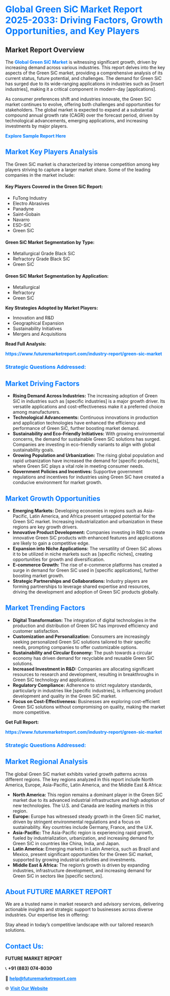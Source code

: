 <h1 style="color: #007BFF;">Global Green SiC Market Report 2025-2033: Driving Factors, Growth Opportunities, and Key Players</h1>

<section id="overview">
<h2>Market Report Overview</h2>
<p>The <a href="https://www.futuremarketreport.com/industry-report/green-sic-market" style="color: #007BFF; text-decoration: none;"><strong>Global Green SiC Market</strong></a> is witnessing significant growth, driven by increasing demand across various industries. This report delves into the key aspects of the Green SiC market, providing a comprehensive analysis of its current status, future potential, and challenges. The demand for Green SiC has surged due to its wide-ranging applications in industries such as [insert industries], making it a critical component in modern-day [applications].</p>
<p>As consumer preferences shift and industries innovate, the Green SiC market continues to evolve, offering both challenges and opportunities for stakeholders. The global market is expected to expand at a substantial compound annual growth rate (CAGR) over the forecast period, driven by technological advancements, emerging applications, and increasing investments by major players.</p>
</section>

<section id="overview">
<p><a href="https://www.futuremarketreport.com/request-sample/reportId=107877" style="color: #007BFF; text-decoration: none;"><strong>Explore Sample Report Here</strong></a></p>
</section>

<section id="key-players">
<h2 style="color: #007BFF;">Market Key Players Analysis</h2>
<p>The Green SiC market is characterized by intense competition among key players striving to capture a larger market share. Some of the leading companies in the market include:</p>
<h4>Key Players Covered in the Green SiC Report:</h4>
<ul><li>FuTong Industry</li><li>Electro Abrasives</li><li>Panadyne</li><li>Saint-Gobain</li><li>Navarro</li><li>ESD-SIC</li><li>Green SiC</li></ul>
<h4>Green SiC Market Segmentation by Type:</h4>
<ul><li>Metallurgical Grade Black SiC</li><li>Refractory Grade Black SiC</li><li>Green SiC</li></ul>

<h4>Green SiC Market Segmentation by Application:</h4>
<ul><li>Metallurgical</li><li>Refractory</li><li>Green SiC</li></ul>
<p><strong>Key Strategies Adopted by Market Players:</strong></p>
<ul>
<li>Innovation and R&D</li>
<li>Geographical Expansion</li>
<li>Sustainability Initiatives</li>
<li>Mergers and Acquisitions</li>
</ul>
</section>

<section>
<p><strong>Read Full Analysis: </strong></p><a href="https://www.futuremarketreport.com/industry-report/green-sic-market" style="color: #007BFF; text-decoration: none;"><strong>https://www.futuremarketreport.com/industry-report/green-sic-market</strong></a>
<h3 style="color: #007BFF;">Strategic Questions Addressed:</h3>
</section>

<section id="driving-factors">
<h2 style="color: #007BFF;">Market Driving Factors</h2>
<ul>
<li><strong>Rising Demand Across Industries:</strong> The increasing adoption of Green SiC in industries such as [specific industries] is a major growth driver. Its versatile applications and cost-effectiveness make it a preferred choice among manufacturers.</li>
<li><strong>Technological Advancements:</strong> Continuous innovations in production and application technologies have enhanced the efficiency and performance of Green SiC, further boosting market demand.</li>
<li><strong>Sustainability and Eco-Friendly Initiatives:</strong> With growing environmental concerns, the demand for sustainable Green SiC solutions has surged. Companies are investing in eco-friendly variants to align with global sustainability goals.</li>
<li><strong>Growing Population and Urbanization:</strong> The rising global population and rapid urbanization have increased the demand for [specific products], where Green SiC plays a vital role in meeting consumer needs.</li>
<li><strong>Government Policies and Incentives:</strong> Supportive government regulations and incentives for industries using Green SiC have created a conducive environment for market growth.</li>
</ul>
</section>

<section id="growth-opportunities">
<h2 style="color: #007BFF;">Market Growth Opportunities</h2>
<ul>
<li><strong>Emerging Markets:</strong> Developing economies in regions such as Asia-Pacific, Latin America, and Africa present untapped potential for the Green SiC market. Increasing industrialization and urbanization in these regions are key growth drivers.</li>
<li><strong>Innovative Product Development:</strong> Companies investing in R&D to create innovative Green SiC products with enhanced features and applications are likely to gain a competitive edge.</li>
<li><strong>Expansion into Niche Applications:</strong> The versatility of Green SiC allows it to be utilized in niche markets such as [specific niches], creating opportunities for growth and diversification.</li>
<li><strong>E-commerce Growth:</strong> The rise of e-commerce platforms has created a surge in demand for Green SiC used in [specific applications], further boosting market growth.</li>
<li><strong>Strategic Partnerships and Collaborations:</strong> Industry players are forming partnerships to leverage shared expertise and resources, driving the development and adoption of Green SiC products globally.</li>
</ul>
</section>

<section id="trending-factors">
<h2 style="color: #007BFF;">Market Trending Factors</h2>
<ul>
<li><strong>Digital Transformation:</strong> The integration of digital technologies in the production and distribution of Green SiC has improved efficiency and customer satisfaction.</li>
<li><strong>Customization and Personalization:</strong> Consumers are increasingly seeking personalized Green SiC solutions tailored to their specific needs, prompting companies to offer customizable options.</li>
<li><strong>Sustainability and Circular Economy:</strong> The push towards a circular economy has driven demand for recyclable and reusable Green SiC solutions.</li>
<li><strong>Increased Investment in R&D:</strong> Companies are allocating significant resources to research and development, resulting in breakthroughs in Green SiC technology and applications.</li>
<li><strong>Regulatory Compliance:</strong> Adherence to strict regulatory standards, particularly in industries like [specific industries], is influencing product development and quality in the Green SiC market.</li>
<li><strong>Focus on Cost-Effectiveness:</strong> Businesses are exploring cost-efficient Green SiC solutions without compromising on quality, making the market more competitive.</li>
</ul>
</section>

<section>
<p><strong>Get Full Report: </strong></p><a href="https://www.futuremarketreport.com/industry-report/green-sic-market" style="color: #007BFF; text-decoration: none;"><strong>https://www.futuremarketreport.com/industry-report/green-sic-market</strong></a>
<h3 style="color: #007BFF;">Strategic Questions Addressed:</h3>
</section>


<section id="regional-analysis">
<h2 style="color: #007BFF;">Market Regional Analysis</h2>
<p>The global Green SiC market exhibits varied growth patterns across different regions. The key regions analyzed in this report include North America, Europe, Asia-Pacific, Latin America, and the Middle East & Africa:</p>
<ul>
<li><strong>North America:</strong> This region remains a dominant player in the Green SiC market due to its advanced industrial infrastructure and high adoption of new technologies. The U.S. and Canada are leading markets in this region.</li>
<li><strong>Europe:</strong> Europe has witnessed steady growth in the Green SiC market, driven by stringent environmental regulations and a focus on sustainability. Key countries include Germany, France, and the U.K.</li>
<li><strong>Asia-Pacific:</strong> The Asia-Pacific region is experiencing rapid growth, fueled by industrialization, urbanization, and increasing demand for Green SiC in countries like China, India, and Japan.</li>
<li><strong>Latin America:</strong> Emerging markets in Latin America, such as Brazil and Mexico, present significant opportunities for the Green SiC market, supported by growing industrial activities and investments.</li>
<li><strong>Middle East & Africa:</strong> The region’s growth is driven by expanding industries, infrastructure development, and increasing demand for Green SiC in sectors like [specific sectors].</li>
</ul>
</section>

<footer>
<h2 style="color: #007BFF;">About FUTURE MARKET REPORT</h2>
<p>We are a trusted name in market research and advisory services, delivering actionable insights and strategic support to businesses across diverse industries. Our expertise lies in offering:</p>

<p>Stay ahead in today’s competitive landscape with our tailored research solutions.</p>

<h2 style="color: #007BFF;">Contact Us:</h2>
<p><strong>FUTURE MARKET REPORT</strong></p>
<p>📞 <strong>+91 (883) 074-8030</strong></p>
<p>📧 <strong><a href="mailto:help@futuremarketreport.com" style="color: #007BFF;">help@futuremarketreport.com</a></strong></p>
<p>🌐 <strong><a href="https://www.futuremarketreport.com/" style="color: #007BFF;">Visit Our Website</a></strong></p>
</footer>